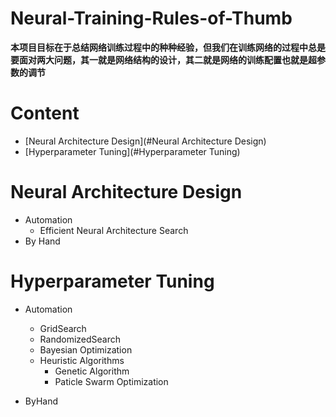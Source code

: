 # Neural-Training-Rules-of-Thumb

**本项目目标在于总结网络训练过程中的种种经验，但我们在训练网络的过程中总是要面对两大问题，其一就是网络结构的设计，其二就是网络的训练配置也就是超参数的调节**

# Content
* [Neural Architecture Design](#Neural Architecture Design)
* [Hyperparameter Tuning](#Hyperparameter Tuning)


# Neural Architecture Design

* Automation
    * Efficient Neural Architecture Search
* By Hand




# Hyperparameter Tuning

* Automation
    * GridSearch
    * RandomizedSearch
    * Bayesian Optimization
    * Heuristic Algorithms
        * Genetic Algorithm
        * Paticle Swarm Optimization
 
 * ByHand
